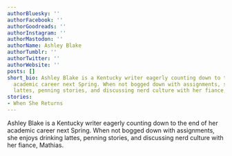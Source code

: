 ```yaml
---
authorBluesky: ''
authorFacebook: ''
authorGoodreads: ''
authorInstagram: ''
authorMastodon: ''
authorName: Ashley Blake
authorTumblr: ''
authorTwitter: ''
authorWebsite: ''
posts: []
short_bio: Ashley Blake is a Kentucky writer eagerly counting down to the end of her
  academic career next Spring. When not bogged down with assignments, she enjoys drinking
  lattes, penning stories, and discussing nerd culture with her fiance, Mathias.
stories:
- When She Returns
---
```


Ashley Blake is a Kentucky writer eagerly counting down to the end of her academic career next Spring. When not bogged down with assignments, she enjoys drinking lattes, penning stories, and discussing nerd culture with her fiance, Mathias.